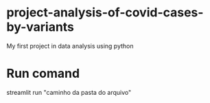 # project-analysis-of-covid-cases-by-variants
My first project in data analysis using python

# Run comand
streamlit run "caminho da pasta do arquivo"
